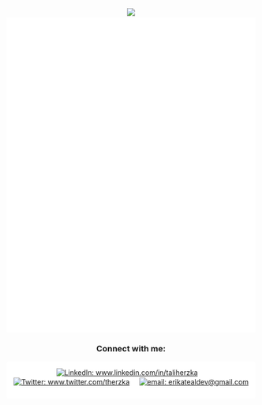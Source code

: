 <div align="center">
  <img src="https://user-images.githubusercontent.com/7219923/167728165-cbb955a1-0439-44d5-83da-628ee1534a0b.png">
	
  </div>
  

<img align="center" src="./github-metrics.svg">




<h3 align="center">Connect with me:</h2>
<div align="center" display="block" style="background:#FFFFFF;padding:12px;border-radius:5px;">
    <a href="https://linkedin.com/in/taliherzka" target="blank"><img align="center" src="https://unpkg.com/simple-icons@v6/icons/linkedin.svg" alt="LinkedIn: www.linkedin.com/in/taliherzka" height="40" /></a>
	                &nbsp&nbsp&nbsp
    <a href="https://twitter.com/therzka" target="blank"><img align="center" src="https://cdn.jsdelivr.net/npm/simple-icons@v6/icons/twitter.svg" alt="Twitter: www.twitter.com/therzka" height="40" /></a>
	                &nbsp&nbsp&nbsp
    <a href="mailto:taliherzka@gmail.com"><img align="center" src="https://cdn.jsdelivr.net/npm/simple-icons@v6/icons/gmail.svg" alt="email: erikatealdev@gmail.com" height="40" /></a>
	
</p>

